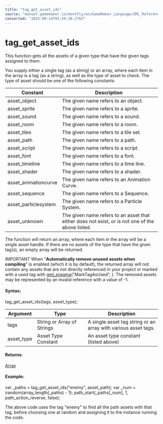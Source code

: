 ```yaml
---
title: "tag_get_asset_ids"
source: "manual.gamemaker.io/monthly/en/GameMaker_Language/GML_Reference/Asset_Management/Assets_And_Tags/tag_get_asset_ids.htm"
converted: "2025-09-14T03:59:30.276Z"
---
```


# tag\_get\_asset\_ids

This function gets all the assets of a given type that have the given tags assigned to them.

You supply either a single tag (as a string) or an array, where each item in the array is a tag (as a string), as well as the type of asset to check. The type of asset should be one of the following constants:

| Constant | Description |
| --- | --- |
| asset_object | The given name refers to an object. |
| asset_sprite | The given name refers to a sprite. |
| asset_sound | The given name refers to a sound. |
| asset_room | The given name refers to a room. |
| asset_tiles | The given name refers to a tile set. |
| asset_path | The given name refers to a path. |
| asset_script | The given name refers to a script. |
| asset_font | The given name refers to a font. |
| asset_timeline | The given name refers to a time line. |
| asset_shader | The given name refers to a shader. |
| asset_animationcurve | The given name refers to an Animation Curve. |
| asset_sequence | The given name refers to a Sequence. |
| asset_particlesystem | The given name refers to a Particle System. |
| asset_unknown | The given name refers to an asset that either does not exist, or is not one of the above listed. |

The function will return an array, where each item in the array will be a single asset handle. If there are no assets of the type that have the given tag(s), an empty array will be returned.

IMPORTANT When "**Automatically remove unused assets when compiling**" is enabled (which it is by default), the returned array will not contain any assets that are not directly referenced in your project or marked with a used tag with [gml\_pragma](../../../../../../../GameMaker_Language/GML_Reference/OS_And_Compiler/gml_pragma.md)("MarkTagAsUsed", <tags>). The removed assets may be represented by an invalid reference with a value of \-1.

#### Syntax:

tag\_get\_asset\_ids(tags, asset\_type);

| Argument | Type | Description |
| --- | --- | --- |
| tags | String or Array of Strings | A single asset tag string or an array with various asset tags. |
| asset_type | Asset Type Constant | An asset type constant (listed above) |

#### Returns:

[Array](../../../GML_Overview/Arrays.md)

#### Example:

var \_paths = tag\_get\_asset\_ids("enemy", asset\_path);
var \_num = irandom(array\_length(\_paths) - 1);
path\_start(\_paths\[\_num\], 1, path\_action\_reverse, false);

The above code uses the tag "enemy" to find all the path assets with that tag, before choosing one at random and assigning it to the instance running the code.